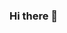 ### Hi there 👋

<!--
**HuiiJi/HuiiJi** is a ✨ _special_ ✨ repository because its `README.md` (this file) appears on your GitHub profile.

Here are some ideas to get you started:

- 🔭 I’m currently working on ISP, AI-ISP, low-level CV-task
- 🌱 I’m currently learning LLM, Stable-diffusion, etc




